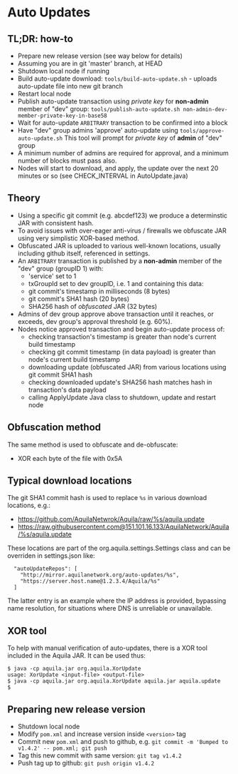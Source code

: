 # Auto Updates

## TL;DR: how-to

* Prepare new release version (see way below for details)
* Assuming you are in git 'master' branch, at HEAD
* Shutdown local node if running
* Build auto-update download: `tools/build-auto-update.sh` - uploads auto-update file into new git branch
* Restart local node
* Publish auto-update transaction using *private key* for **non-admin** member of "dev" group:
	`tools/publish-auto-update.sh non-admin-dev-member-private-key-in-base58`
* Wait for auto-update `ARBITRARY` transaction to be confirmed into a block
* Have "dev" group admins 'approve' auto-update using `tools/approve-auto-update.sh`
	This tool will prompt for *private key* of **admin** of "dev" group
* A minimum number of admins are required for approval, and a minimum number of blocks must pass also.
* Nodes will start to download, and apply, the update over the next 20 minutes or so (see CHECK_INTERVAL in AutoUpdate.java)

## Theory
* Using a specific git commit (e.g. abcdef123) we produce a determinstic JAR with consistent hash.
* To avoid issues with over-eager anti-virus / firewalls we obfuscate JAR using very simplistic XOR-based method.
* Obfuscated JAR is uploaded to various well-known locations, usually including github itself, referenced in settings.
* An `ARBITRARY` transaction is published by a **non-admin** member of the "dev" group (groupID 1) with:
	+ 'service' set to 1
	+ txGroupId set to dev groupID, i.e. 1 
and containing this data:
    + git commit's timestamp in milliseconds (8 bytes)
    + git commit's SHA1 hash (20 bytes)
    + SHA256 hash of *obfuscated* JAR (32 bytes)
* Admins of dev group approve above transaction until it reaches, or exceeds, dev group's approval threshold (e.g. 60%).
* Nodes notice approved transaction and begin auto-update process of:
    + checking transaction's timestamp is greater than node's current build timestamp
    + checking git commit timestamp (in data payload) is greater than node's current build timestamp
    + downloading update (obfuscated JAR) from various locations using git commit SHA1 hash
    + checking downloaded update's SHA256 hash matches hash in transaction's data payload
    + calling ApplyUpdate Java class to shutdown, update and restart node

## Obfuscation method
The same method is used to obfuscate and de-obfuscate:
* XOR each byte of the file with 0x5A

## Typical download locations
The git SHA1 commit hash is used to replace `%s` in various download locations, e.g.:
* https://github.com/AquilaNetwrok/Aquila/raw/%s/aquila.update
* https://raw.githubusercontent.com@151.101.16.133/AquilaNetwork/Aquila/%s/aquila.update

These locations are part of the org.aquila.settings.Settings class and can be overriden in settings.json like:
```
  "autoUpdateRepos": [
    "http://mirror.aquilanetwork.org/auto-updates/%s",
    "https://server.host.name@1.2.3.4/Aquila/%s"
  ]
```
The latter entry is an example where the IP address is provided, bypassing name resolution, for situations where DNS is unreliable or unavailable.

## XOR tool
To help with manual verification of auto-updates, there is a XOR tool included in the Aquila JAR.
It can be used thus:
```
$ java -cp aquila.jar org.aquila.XorUpdate
usage: XorUpdate <input-file> <output-file>
$ java -cp aquila.jar org.aquila.XorUpdate aquila.jar aquila.update
$
```

## Preparing new release version

* Shutdown local node
* Modify `pom.xml` and increase version inside `<version>` tag
* Commit new `pom.xml` and push to github, e.g. `git commit -m 'Bumped to v1.4.2' -- pom.xml; git push`
* Tag this new commit with same version: `git tag v1.4.2`
* Push tag up to github: `git push origin v1.4.2`
